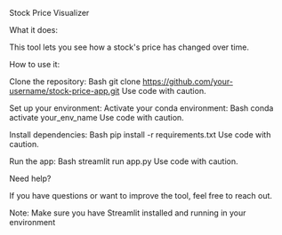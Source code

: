 Stock Price Visualizer

What it does:

This tool lets you see how a stock's price has changed over time.

How to use it:

Clone the repository:
Bash
git clone https://github.com/your-username/stock-price-app.git
Use code with caution.

Set up your environment:
Activate your conda environment:
Bash
conda activate your_env_name
Use code with caution.

Install dependencies:
Bash
pip install -r requirements.txt
Use code with caution.

Run the app:
Bash
streamlit run app.py
Use code with caution.

Need help?

If you have questions or want to improve the tool, feel free to reach out.

Note: Make sure you have Streamlit installed and running in your environment
